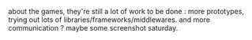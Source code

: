 about the games, they're still a lot of work to be done : more prototypes, trying out lots of libraries/frameworks/middlewares. and more communication ? maybe some screenshot saturday.